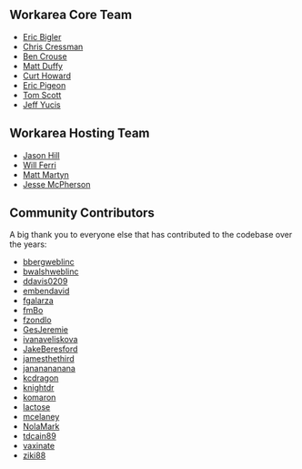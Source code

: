 Workarea Core Team
--------------------------------------------------------------------------------

* [Eric Bigler](https://github.com/ebigler)
* [Chris Cressman](https://github.com/chriscressman)
* [Ben Crouse](https://github.com/bencrouse)
* [Matt Duffy](https://github.com/mttdffy)
* [Curt Howard](https://github.com/meowsus)
* [Eric Pigeon](https://github.com/eric-pigeon)
* [Tom Scott](https://github.com/tubbo)
* [Jeff Yucis](https://github.com/jyucis)


Workarea Hosting Team
--------------------------------------------------------------------------------

* [Jason Hill](https://github.com/jhill)
* [Will Ferri](https://github.com/wmferri)
* [Matt Martyn](https://github.com/MMartyn)
* [Jesse McPherson](https://github.com/mcfearsome)

Community Contributors
--------------------------------------------------------------------------------

A big thank you to everyone else that has contributed to the codebase over the years:

* [bbergweblinc](https://github.com/bbergweblinc)
* [bwalshweblinc](https://github.com/bwalshweblinc)
* [ddavis0209](https://github.com/ddavis0209)
* [embendavid](https://github.com/embendavid)
* [fgalarza](https://github.com/fgalarza)
* [fmBo](https://github.com/fmBo)
* [fzondlo](https://github.com/fzondlo)
* [GesJeremie](https://github.com/GesJeremie)
* [ivanaveliskova](https://github.com/ivanaveliskova)
* [JakeBeresford](https://github.com/JakeBeresford)
* [jamesthethird](https://github.com/jamesthethird)
* [jananananana](https://github.com/jananananana)
* [kcdragon](https://github.com/kcdragon)
* [knightdr](https://github.com/knightdr)
* [komaron](https://github.com/komaron)
* [lactose](https://github.com/lactose)
* [mcelaney](https://github.com/mcelaney)
* [NolaMark](https://github.com/NolaMark)
* [tdcain89](https://github.com/tdcain89)
* [vaxinate](https://github.com/vaxinate)
* [ziki88](https://github.com/ziki88)
